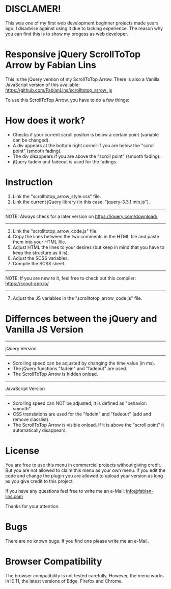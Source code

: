 # DISCLAMER!
This was one of my first web development beginner projects made years ago. I disadvise against using it due to lacking experience. The reason why you can find this is to show my progess as web developer.

# Responsive jQuery ScrollToTop Arrow by Fabian Lins
This is the jQuery version of my ScrollToTop Arrow. There is also a Vanilla JavaScript version of this available:
https://github.com/FabianLins/scrolltotop_arrow_js

To use this ScrollToTop Arrow, you have to do a few things:

# How does it work?
- Checks if your current scroll positon is below a certain point (variable can be changed).
- A div appears at the bottom right corner if you are below the "scroll point" (smooth fading).
- The div disappears if you are above the "scroll point" (smooth fading).
- jQuery fadein and fadeout is used for the fadings.

# Instruction
1. Link the "scrolltotop_arrow_style.css" file.
2. Link the current jQuery library (in this case: "jquery-3.3.1.min.js").
______________
  NOTE: Always check for a later version on https://jquery.com/download/
______________
3. Link the "scrolltotop_arrow_code.js" file.
4. Copy the lines between the two comments in the HTML file and paste them into your HTML file.
5. Adjust HTML the lines to your desires (but keep in mind that you have to keep the structure as it is).
6. Adjust the SCSS variables.
7. Compile the SCSS sheet.
______________
  NOTE: If you are new to it, feel free to check out this compiler: https://scout-app.io/
______________
7. Adjust the JS variables in the "scrolltotop_arrow_code.js" file.

# Differnces between the jQuery and Vanilla JS Version
______________
  jQuery Version
______________
- Scrolling speed can be adjusted by changing the time value (in ms).
- The jQuery functions "fadein" and "fadeout" are used.
- The ScrollToTop Arrow is hidden onload.

______________
  JavaScript Version
______________
- Scrolling speed can NOT be adjusted, it is defined as "behavior:  smooth".
- CSS transistions are used for the "fadein" and "fadeout" (add and remove classlist).
- The ScrollToTop Arrow is visible onload. If it is above the "scroll point" it automatically disappears.

# License
You are free to use this menu in commercial projects without giving credit.
But you are not allowed to claim this menu as your own menu.
If you edit the code and change the plugin you are allowed to upload your version as long as you give credit to this project.

If you have any questions feel free to write me an e-Mail:
info@fabian-lins.com

Thanks for your attention.

# Bugs
There are no known bugs. If you find one please write me an e-Mail.

# Browser Compatibility
The browser compatibility is not tested carefully. However, the menu works in IE 11, the latest versions of Edge, Firefox and Chrome.
